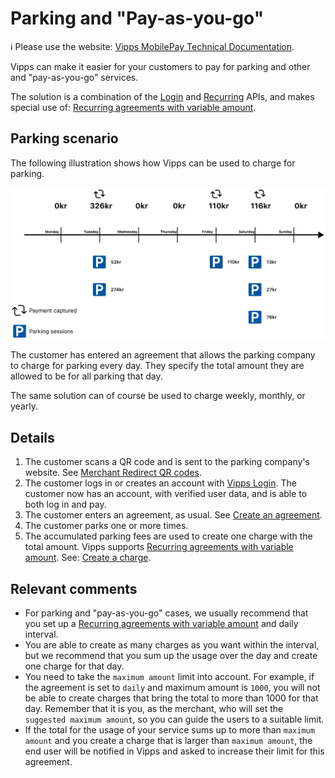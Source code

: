 <!-- START_METADATA
---
title: Parking and "Pay-as-you-go"
sidebar_position: 30
pagination_next: null
pagination_prev: null
---
END_METADATA -->

# Parking and "Pay-as-you-go"

<!-- START_COMMENT -->
ℹ️ Please use the website:
[Vipps MobilePay Technical Documentation](https://vippsas.github.io/vipps-developer-docs/).
<!-- END_COMMENT -->

Vipps can make it easier for your customers to pay for parking and other and "pay-as-you-go" services.

The solution is a combination of the
[Login](https://vippsas.github.io/vipps-developer-docs/docs/APIs/login-api) and
[Recurring](https://vippsas.github.io/vipps-developer-docs/docs/APIs/recurring-api) APIs,
and makes special use of:
[Recurring agreements with variable amount](https://vippsas.github.io/vipps-developer-docs/docs/APIs/recurring-api/vipps-recurring-api#recurring-agreements-with-variable-amount).

## Parking scenario

The following illustration shows how Vipps can be used to charge for parking.

![Paying for parking with Vipps](parking-recurring-flow.png)

The customer has entered an agreement that allows the parking company to charge for
parking every day. They specify the total amount they are allowed to be for all parking that day.

The same solution can of course be used to charge weekly, monthly, or yearly.

## Details

1. The customer scans a QR code and is sent to the parking company's website.
   See [Merchant Redirect QR codes](https://vippsas.github.io/vipps-developer-docs/docs/APIs/qr-api/vipps-qr-api#merchant-redirect-qr-codes).
2. The customer logs in or creates an account with
   [Vipps Login](https://vippsas.github.io/vipps-developer-docs/docs/APIs/login-api/how-it-works/vipps-login-api-howitworks).
   The customer now has an account, with verified user data, and is able to both log in and pay.
3. The customer enters an agreement, as usual. See
   [Create an agreement](https://vippsas.github.io/vipps-developer-docs/docs/APIs/recurring-api/vipps-recurring-api#create-an-agreement).
4. The customer parks one or more times.
5. The accumulated parking fees are used to create one charge with the total amount.
   Vipps supports
   [Recurring agreements with variable amount](https://vippsas.github.io/vipps-developer-docs/docs/APIs/recurring-api/vipps-recurring-api#recurring-agreements-with-variable-amount).
   See:
   [Create a charge](https://vippsas.github.io/vipps-developer-docs/docs/APIs/recurring-api/vipps-recurring-api#create-a-charge).

## Relevant comments

* For parking and "pay-as-you-go" cases, we usually recommend that you set up a
[Recurring agreements with variable amount](https://vippsas.github.io/vipps-developer-docs/docs/APIs/recurring-api/vipps-recurring-api#recurring-agreements-with-variable-amount)
and daily interval.
* You are able to create as many charges as you want within the interval, but we recommend that you sum up the usage over the day and create one charge for that day.
* You need to take the `maximum amount` limit into account. For example, if the agreement is set to `daily` and maximum amount is `1000`, you will not be able to create charges that bring the total to more than 1000 for that day. Remember that it is you, as the merchant, who will set the `suggested maximum amount`, so you can guide the users to a suitable limit.
* If the total for the usage of your service sums up to more than `maximum amount` and you create a charge that is larger than `maximum amount`, the end user will be notified in Vipps and asked to increase their limit for this agreement.
